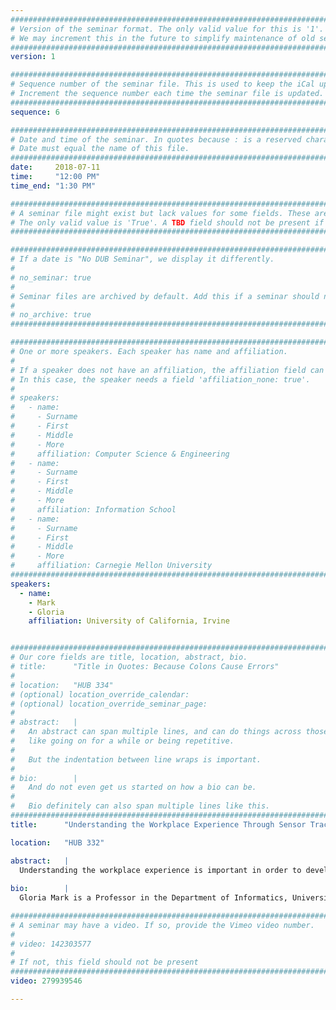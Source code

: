 ```yaml
---
################################################################################
# Version of the seminar format. The only valid value for this is '1'. 
# We may increment this in the future to simplify maintenance of old seminars.
################################################################################
version: 1

################################################################################
# Sequence number of the seminar file. This is used to keep the iCal up to date.
# Increment the sequence number each time the seminar file is updated.
################################################################################
sequence: 6

################################################################################
# Date and time of the seminar. In quotes because : is a reserved character.
# Date must equal the name of this file.
################################################################################
date:     2018-07-11
time:     "12:00 PM"
time_end: "1:30 PM"

################################################################################
# A seminar file might exist but lack values for some fields. These are 'TBD'. 
# The only valid value is 'True'. A TBD field should not be present if 'False'.
################################################################################

################################################################################
# If a date is "No DUB Seminar", we display it differently.
#
# no_seminar: true
#
# Seminar files are archived by default. Add this if a seminar should not be.
#
# no_archive: true
################################################################################

################################################################################
# One or more speakers. Each speaker has name and affiliation.
#
# If a speaker does not have an affiliation, the affiliation field can be removed.
# In this case, the speaker needs a field 'affiliation_none: true'.
#
# speakers:
#   - name: 
#     - Surname
#     - First
#     - Middle
#     - More
#     affiliation: Computer Science & Engineering 
#   - name: 
#     - Surname
#     - First
#     - Middle
#     - More
#     affiliation: Information School 
#   - name: 
#     - Surname
#     - First
#     - Middle
#     - More
#     affiliation: Carnegie Mellon University 
################################################################################
speakers:
  - name:
    - Mark
    - Gloria
    affiliation: University of California, Irvine


################################################################################
# Our core fields are title, location, abstract, bio.
# title:      "Title in Quotes: Because Colons Cause Errors"
# 
# location:   "HUB 334"
# (optional) location_override_calendar:
# (optional) location_override_seminar_page:
#
# abstract:   |
#   An abstract can span multiple lines, and can do things across those lines,
#   like going on for a while or being repetitive.
#
#   But the indentation between line wraps is important.
#
# bio:        |
#   And do not even get us started on how a bio can be.
#
#   Bio definitely can also span multiple lines like this.
################################################################################
title:      "Understanding the Workplace Experience Through Sensor Tracking of Behavior"

location:   "HUB 332"

abstract:   |
  Understanding the workplace experience is important in order to develop solutions to improve health, mood, and performance, and reduce stress. However, until recently, cognitive, emotional, and behavioral measurements of the workplace experience have been constrained by methodologies based on infrequent measurements or self-reports. The ongoing revolution in the development of sensor technologies is enabling new ways to measure human behavior in situ with precision. With a mixed-methods approach using sensors, along with EMA, computer logging, and repeated surveys, I will present a framework for measuring different attentional states. I will present results showing how attention focus, stress and affect are impacted by digital media use, and how attention focus varies over the workday. This research shows that there are consequences of having access to so many digital information sources: they compete for people's attention, leading to continual attention switching among different information streams and devices. I will discuss the value and challenges of using sensor measures in situ to study and design for improved digital media use.
  
bio:        |
  Gloria Mark is a Professor in the Department of Informatics, University of California, Irvine. Her research focuses on studying how the use of digital technology impacts our lives in real-world contexts. She received her PhD in Psychology from Columbia University. Prior to UCI she worked at the German National Research Center for Information Technology (GMD, now Fraunhofer Institute) and has been an ongoing visiting researcher at Microsoft Research since 2012, and has been a visiting researcher at IBM, National University of Singapore, and the MIT Media Lab. She was inducted into the ACM SIGCHI Academy and has been a Fulbright scholar. She was the general co-chair for the ACM CHI 2017 conference, and is on the editorial boards of the ACM TOCHI and Human-Computer Interaction journals. Her work has appeared in the popular press such as The New York Times, The Atlantic, the BBC, NPR, Time, The Wall Street Journal and she has presented her work at SXSW and the Aspen Ideas Festival.

################################################################################
# A seminar may have a video. If so, provide the Vimeo video number.
#
# video: 142303577
#
# If not, this field should not be present 
################################################################################
video: 279939546

---
```

